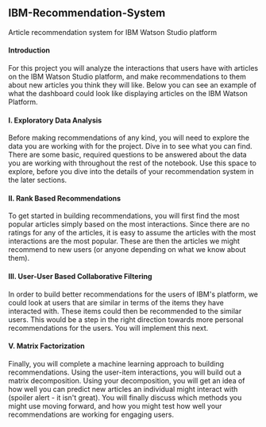 ## IBM-Recommendation-System
Article recommendation system for IBM Watson Studio platform

#### Introduction
For this project you will analyze the interactions that users have with articles on the IBM Watson Studio platform, and make recommendations to them about new articles you think they will like. Below you can see an example of what the dashboard could look like displaying articles on the IBM Watson Platform.

#### I. Exploratory Data Analysis
Before making recommendations of any kind, you will need to explore the data you are working with for the project. Dive in to see what you can find. There are some basic, required questions to be answered about the data you are working with throughout the rest of the notebook. Use this space to explore, before you dive into the details of your recommendation system in the later sections.

#### II. Rank Based Recommendations
To get started in building recommendations, you will first find the most popular articles simply based on the most interactions. Since there are no ratings for any of the articles, it is easy to assume the articles with the most interactions are the most popular. These are then the articles we might recommend to new users (or anyone depending on what we know about them).

#### III. User-User Based Collaborative Filtering
In order to build better recommendations for the users of IBM's platform, we could look at users that are similar in terms of the items they have interacted with. These items could then be recommended to the similar users. This would be a step in the right direction towards more personal recommendations for the users. You will implement this next.

#### V. Matrix Factorization
Finally, you will complete a machine learning approach to building recommendations. Using the user-item interactions, you will build out a matrix decomposition. Using your decomposition, you will get an idea of how well you can predict new articles an individual might interact with (spoiler alert - it isn't great). You will finally discuss which methods you might use moving forward, and how you might test how well your recommendations are working for engaging users.

